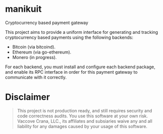 # manikuit

Cryptocurrency based payment gateway

This project aims to provide a uniform interface for generating and tracking cryptocurrency based payments using
the following backends:

- Bitcoin (via bitcoind).
- Ethereum (via go-ethereum).
- Monero (in progress).

For each backend, you must install and configure each backend package, and enable its RPC interface in order for this
payment gateway to communicate with it correctly.

# Disclaimer

> This project is not production ready, and still requires security and code correctness audits. You use this
> software at your own risk. Vaccove Crana, LLC., its affiliates and subsiaries waive any and all liability for any 
> damages caused by your usage of this software.
